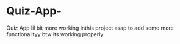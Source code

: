 # Quiz-App-
Quiz App lil bit more working inthis project asap to add some more functionalityy btw its working properly 
